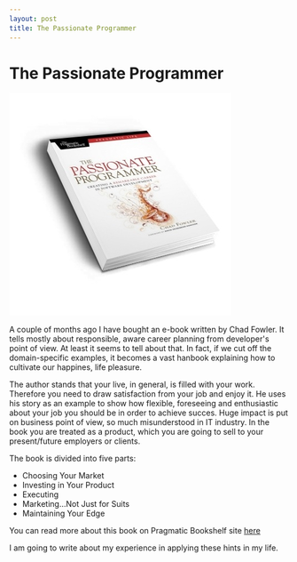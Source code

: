 ```yaml
---
layout: post
title: The Passionate Programmer
---
```


# The Passionate Programmer

![The Passionate Programmer book](/img/2010/08/19/the-passionate-programmer/book.jpg)

A couple of months ago I have bought an e-book written by Chad Fowler. It tells mostly about responsible, aware career planning from developer's point of view. At least it seems to tell about that. In fact, if we cut off the domain-specific examples, it becomes a vast hanbook explaining how to cultivate our happines, life pleasure.

The author stands that your live, in general, is filled with your work. Therefore you need to draw satisfaction from your job and enjoy it. He uses his story as an example to show how flexible, foreseeing and enthusiastic about your job you should be in order to achieve succes. Huge impact is put on business point of view, so much misunderstood in IT industry. In the book you are treated as a product, which you are going to sell to your present/future employers or clients.

The book is divided into five parts:

* Choosing Your Market
* Investing in Your Product
* Executing
* Marketing…Not Just for Suits
* Maintaining Your Edge

You can read more about this book on Pragmatic Bookshelf site [here](http://pragprog.com/titles/cfcar2/the-passionate-programmer) 

I am going to write about my experience in applying these hints in my life.